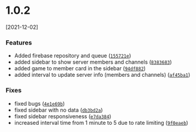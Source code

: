 # 1.0.2
[2021-12-02]

### Features

*  Added firebase repository and queue ([`155721e`](https://github.com/RaFaTEOLI/discord-bot-manager/commit/155721ef88fc87d86ba30e15f4e7c389151400bf))
*  added sidebar to show server members and channels ([`8383683`](https://github.com/RaFaTEOLI/discord-bot-manager/commit/8383683d4aa988af02ea4261dbad39a62ea2ca08))
*  added game to member card in the sidebar ([`94df882`](https://github.com/RaFaTEOLI/discord-bot-manager/commit/94df882bbca7733c5c76519670ca57895d495bcb))
*  added interval to update server info (members and channels) ([`af45ba1`](https://github.com/RaFaTEOLI/discord-bot-manager/commit/af45ba11b4a256c6045fc1d8c1e49fadc462b8e4))

### Fixes

*  fixed bugs ([`4e1e69b`](https://github.com/RaFaTEOLI/discord-bot-manager/commit/4e1e69bd5d0d6989f7a633e0678e672cc753c98f))
*  fixed sidebar with no data ([`db3bd2a`](https://github.com/RaFaTEOLI/discord-bot-manager/commit/db3bd2a64a55eb968c3e7da5588f0d1332fb8697))
*  fixed sidebar responsiveness ([`e7da384`](https://github.com/RaFaTEOLI/discord-bot-manager/commit/e7da38425a4343efd4737d6508d3057195196954))
*  increased interval time from 1 minute to 5 due to rate limiting ([`9f0eaeb`](https://github.com/RaFaTEOLI/discord-bot-manager/commit/9f0eaebaa15be17d9eb9b64017323cd050ca471e))


